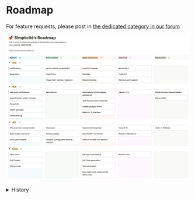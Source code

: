 Roadmap
=======

For feature requests, please post in [the dedicated category in our forum](https://community.simplicite.io/c/feature-request/46)

![Roadmap](roadmap.png)

<details>
<summary>History</summary>

- Before 2013: **Versions 1.x** were non released developement versions and **versions 2.x** were legacy on-premises-only J2EE versions
- 2013: **Version 3.0** is the first cloud-ready version (running on lightweight Java containers and offering server-side scripting)
- 2014: **version 3.1** is a technical improvement of the 3.0 version (extended server-side scripting, improved webservices APIs, PaaS-friendly deployments, ...)
- 2015: **version 3.2** is a technical improvement of the 3.1 version (refactored server cache, improved scalability, improved PaaS deployments, ...)
- 2016: **Version 4.0** removed deprecated features, discontinued support for old plaforms, refactored URL schemes, auto install/update for full PaaS deployments, UI-oriented API and new generic responsive UI, ...
- 2020: **Version 5** technical upgrade and functional improvements of the version 4.0.
- 2023: **Version 6** technical upgrade and functional improvements of the version 5.

</details>
